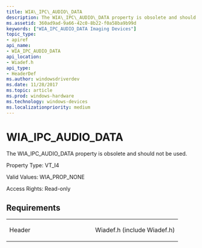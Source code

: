 ```yaml
---
title: WIA\_IPC\_AUDIO\_DATA
description: The WIA\_IPC\_AUDIO\_DATA property is obsolete and should not be used.
ms.assetid: 360ad9ad-9a66-42c0-8b22-f0a58ba9b99d
keywords: ["WIA_IPC_AUDIO_DATA Imaging Devices"]
topic_type:
- apiref
api_name:
- WIA_IPC_AUDIO_DATA
api_location:
- Wiadef.h
api_type:
- HeaderDef
ms.author: windowsdriverdev
ms.date: 11/28/2017
ms.topic: article
ms.prod: windows-hardware
ms.technology: windows-devices
ms.localizationpriority: medium
---
```


# WIA\_IPC\_AUDIO\_DATA


The WIA\_IPC\_AUDIO\_DATA property is obsolete and should not be used.

Property Type: VT\_I4

Valid Values: WIA\_PROP\_NONE

Access Rights: Read-only

Requirements
------------

<table>
<colgroup>
<col width="50%" />
<col width="50%" />
</colgroup>
<tbody>
<tr class="odd">
<td><p>Header</p></td>
<td>Wiadef.h (include Wiadef.h)</td>
</tr>
</tbody>
</table>

 

 





